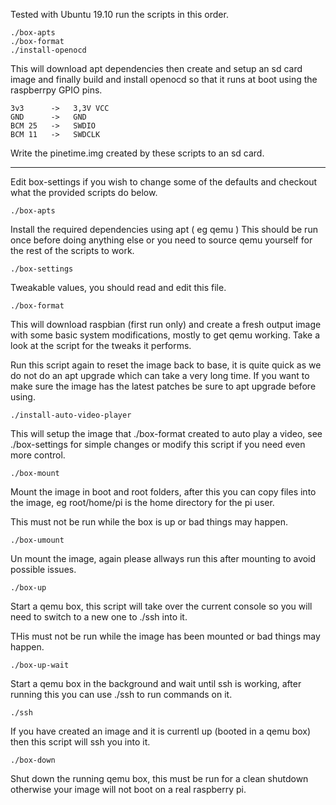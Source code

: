 

Tested with Ubuntu 19.10 run the scripts in this order.

	./box-apts
	./box-format
	./install-openocd

This will download apt dependencies then create and setup an sd card image and finally build and install openocd so that it runs at boot using the raspberrpy GPIO pins.

	3v3      ->   3,3V VCC
	GND      ->   GND
	BCM 25   ->   SWDIO
	BCM 11   ->   SWDCLK

Write the pinetime.img created by these scripts to an sd card.

---

Edit box-settings if you wish to change some of the defaults and 
checkout what the provided scripts do below.

	./box-apts

Install the required dependencies using apt ( eg qemu ) This should be 
run once before doing anything else or you need to source qemu yourself 
for the rest of the scripts to work.

	./box-settings

Tweakable values, you should read and edit this file.

	./box-format

This will download raspbian (first run only) and create a fresh output 
image with some basic system modifications, mostly to get qemu working. 
Take a look at the script for the tweaks it performs.

Run this script again to reset the image back to base, it is quite 
quick as we do not do an apt upgrade which can take a very long time. 
If you want to make sure the image has the latest patches be sure to 
apt upgrade before using.

	./install-auto-video-player

This will setup the image that ./box-format created to auto play a 
video, see ./box-settings for simple changes or modify this script if 
you need even more control.

	./box-mount

Mount the image in boot and root folders, after this you can copy files 
into the image, eg root/home/pi is the home directory for the pi user.

This must not be run while the box is up or bad things may happen.

	./box-umount

Un mount the image, again please allways run this after mounting to 
avoid possible issues.

	./box-up

Start a qemu box, this script will take over the current console so you 
will need to switch to a new one to ./ssh into it.

THis must not be run while the image has been mounted or bad things may 
happen.

	./box-up-wait

Start a qemu box in the background and wait until ssh is working, after 
running this you can use ./ssh to run commands on it.

	./ssh

If you have created an image and it is currentl up (booted in a qemu 
box) then this script will ssh you into it.

	./box-down

Shut down the running qemu box, this must be run for a clean shutdown 
otherwise your image will not boot on a real raspberry pi.
